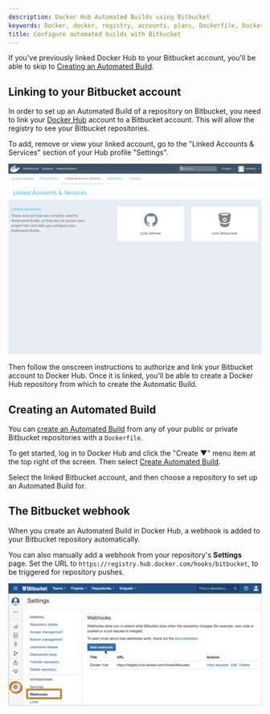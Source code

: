 ```yaml
---
description: Docker Hub Automated Builds using Bitbucket
keywords: Docker, docker, registry, accounts, plans, Dockerfile, Docker Hub, docs, documentation, trusted, builds, trusted builds,  automated builds, bitbucket
title: Configure automated builds with Bitbucket
---
```


If you've previously linked Docker Hub to your Bitbucket account, you'll be able
to skip to [Creating an Automated
Build](bitbucket.md#creating-an-automated-build).

## Linking to your Bitbucket account

In order to set up an Automated Build of a repository on Bitbucket, you need to
link your [Docker Hub](https://hub.docker.com/account/authorized-services/)
account to a Bitbucket account. This will allow the registry to see your
Bitbucket repositories.

To add, remove or view your linked account, go to the "Linked Accounts &
Services" section of your Hub profile "Settings".

![authorized-services](images/authorized-services.png)

Then follow the onscreen instructions to authorize and link your Bitbucket
account to Docker Hub. Once it is linked, you'll be able to create a Docker Hub
repository from which to create the Automatic Build.

## Creating an Automated Build

You can [create an Automated Build](
https://hub.docker.com/add/automated-build/bitbucket/) from any of your public
or private Bitbucket repositories with a `Dockerfile`.

To get started, log in to Docker Hub and click the "Create &#x25BC;" menu item
at the top right of the screen. Then select [Create Automated
Build](https://hub.docker.com/add/automated-build/bitbucket/).

Select the linked Bitbucket account, and then choose a repository to set up
an Automated Build for.

## The Bitbucket webhook

When you create an Automated Build in Docker Hub, a webhook is added to your
Bitbucket repository automatically.

You can also manually add a webhook from your repository's **Settings** page.
Set the URL to `https://registry.hub.docker.com/hooks/bitbucket`, to be
triggered for repository pushes.

![bitbucket-hooks](images/bitbucket-hook.png)
